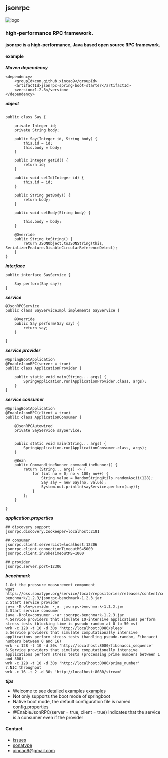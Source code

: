 ## jsonrpc

![logo](https://github.com/xincao9/jsonrpc/blob/master/logo.png)

### high-performance RPC framework. 

#### jsonrpc is a high-performance, Java based open source RPC framework.

#### example

**_Maven dependency_**

```
<dependency>
    <groupId>com.github.xincao9</groupId>
    <artifactId>jsonrpc-spring-boot-starter</artifactId>
    <version>1.2.3</version>
</dependency>
```

**_object_**

```

public class Say {

    private Integer id;
    private String body;

    public Say(Integer id, String body) {
        this.id = id;
        this.body = body;
    }

    public Integer getId() {
        return id;
    }

    public void setId(Integer id) {
        this.id = id;
    }

    public String getBody() {
        return body;
    }

    public void setBody(String body) {
    
        this.body = body;
    }

    @Override
    public String toString() {
        return JSONObject.toJSONString(this, SerializerFeature.DisableCircularReferenceDetect);
    }
}
```

**_interface_**

```
public interface SayService {

    Say perform(Say say);
}
```

**_service_**

```
@JsonRPCService
public class SayServiceImpl implements SayService {

    @Override
    public Say perform(Say say) {
        return say;
    }

}
```

**_service provider_**

```
@SpringBootApplication
@EnableJsonRPC(server = true)
public class ApplicationProvider {

    public static void main(String... args) {
        SpringApplication.run(ApplicationProvider.class, args);
    }
}
```

**_service consumer_**

```
@SpringBootApplication
@EnableJsonRPC(client = true)
public class ApplicationConsumer {

    @JsonRPCAutowired
    private SayService sayService;


    public static void main(String... args) {
        SpringApplication.run(ApplicationConsumer.class, args);
    }

    @Bean
    public CommandLineRunner commandLineRunner() {
        return (String... args) -> {
            for (int no = 0; no < 100; no++) {
                String value = RandomStringUtils.randomAscii(128);
                Say say = new Say(no, value);
                System.out.println(sayService.perform(say));
            }
        };
    }

}
```
**_application.properties_**

```
## discovery support
jsonrpc.discovery.zookeeper=localhost:2181

## consumer
jsonrpc.client.serverList=localhost:12306
jsonrpc.client.connectionTimeoutMS=5000
jsonrpc.client.invokeTimeoutMS=1000

## provider
jsonrpc.server.port=12306
```

**_benchmark_**

```
1.Get the pressure measurement component
wget https://oss.sonatype.org/service/local/repositories/releases/content/com/github/xincao9/jsonrpc-benchmark/1.2.3/jsonrpc-benchmark-1.2.3.jar
2.Start service provider
java -Drole=provider -jar jsonrpc-benchmark-1.2.3.jar
3.Start service consumer
java -Drole=consumer -jar jsonrpc-benchmark-1.2.3.jar
4.Service providers that simulate IO-intensive applications perform stress tests (blocking time is pseudo-random at 0 to 50 ms)
wrk -c 128 -t 10 -d 30s 'http://localhost:8080/sleep'
5.Service providers that simulate computationally intensive applications perform stress tests (handling pseudo-random, Fibonacci numbers between 0 and 16)
wrk -c 128 -t 10 -d 30s 'http://localhost:8080/fibonacci_sequence'
6.Service providers that simulate computationally intensive applications perform stress tests (processing prime numbers between 1 and 300)
wrk -c 128 -t 10 -d 30s 'http://localhost:8080/prime_number'
7.NIC throughput
wrk -c 16 -t 2 -d 30s 'http://localhost:8080/stream'
```

**_tips_**

* Welcome to see detailed examples [examples](https://github.com/xincao9/jsonrpc/tree/master/jsonrpc-sample)
* Not only supports the boot mode of springboot
* Native boot mode, the default configuration file is named config.properties
* @EnableJsonRPC(server = true, client = true) Indicates that the service is a consumer even if the provider

#### Contact

* [issues](https://github.com/xincao9/jsonrpc/issues)
* [sonatype](https://issues.sonatype.org/browse/OSSRH-47112)
* xincao9@gmail.com
